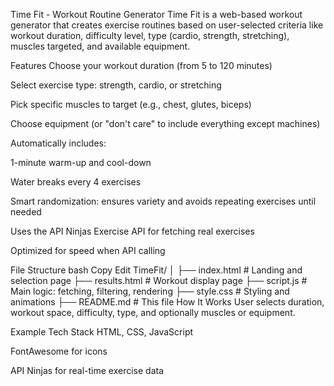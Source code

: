 Time Fit - Workout Routine Generator
Time Fit is a web-based workout generator that creates exercise routines based on user-selected criteria like workout duration, difficulty level, type (cardio, strength, stretching), muscles targeted, and available equipment. 

Features
 Choose your workout duration (from 5 to 120 minutes)

 Select exercise type: strength, cardio, or stretching

 Pick specific muscles to target (e.g., chest, glutes, biceps)

 Choose equipment (or "don't care" to include everything except machines)

Automatically includes:

1-minute warm-up and cool-down

Water breaks every 4 exercises



 Smart randomization: ensures variety and avoids repeating exercises until needed

 Uses the API Ninjas Exercise API for fetching real exercises

Optimized for speed when API calling

File Structure
bash
Copy
Edit
TimeFit/
│
├── index.html           # Landing and selection page
├── results.html         # Workout display page
├── script.js            # Main logic: fetching, filtering, rendering
├── style.css            # Styling and animations
├── README.md            # This file
How It Works
User selects duration, workout space, difficulty, type, and optionally muscles or equipment.

Example Tech Stack
HTML, CSS, JavaScript

FontAwesome for icons

API Ninjas for real-time exercise data